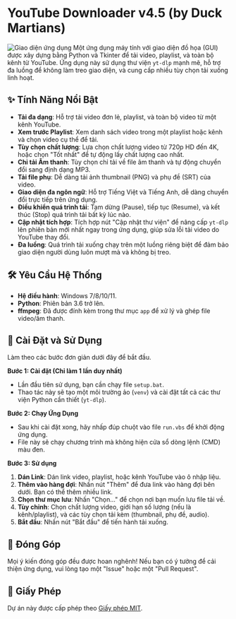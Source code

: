 # YouTube Downloader v4.5 (by Duck Martians)

![Giao diện ứng dụng](https://i.imgur.com/your-screenshot-link-here.png) Một ứng dụng máy tính với giao diện đồ họa (GUI) được xây dựng bằng Python và Tkinter để tải video, playlist, và toàn bộ kênh từ YouTube. Ứng dụng này sử dụng thư viện `yt-dlp` mạnh mẽ, hỗ trợ đa luồng để không làm treo giao diện, và cung cấp nhiều tùy chọn tải xuống linh hoạt.

## ✨ Tính Năng Nổi Bật

- **Tải đa dạng**: Hỗ trợ tải video đơn lẻ, playlist, và toàn bộ video từ một kênh YouTube.
- **Xem trước Playlist**: Xem danh sách video trong một playlist hoặc kênh và chọn video cụ thể để tải.
- **Tùy chọn chất lượng**: Lựa chọn chất lượng video từ 720p HD đến 4K, hoặc chọn "Tốt nhất" để tự động lấy chất lượng cao nhất.
- **Chỉ tải Âm thanh**: Tùy chọn chỉ tải về file âm thanh và tự động chuyển đổi sang định dạng MP3.
- **Tải file phụ**: Dễ dàng tải ảnh thumbnail (PNG) và phụ đề (SRT) của video.
- **Giao diện đa ngôn ngữ**: Hỗ trợ Tiếng Việt và Tiếng Anh, dễ dàng chuyển đổi trực tiếp trên ứng dụng.
- **Điều khiển quá trình tải**: Tạm dừng (Pause), tiếp tục (Resume), và kết thúc (Stop) quá trình tải bất kỳ lúc nào.
- **Cập nhật tích hợp**: Tích hợp nút "Cập nhật thư viện" để nâng cấp `yt-dlp` lên phiên bản mới nhất ngay trong ứng dụng, giúp sửa lỗi tải video do YouTube thay đổi.
- **Đa luồng**: Quá trình tải xuống chạy trên một luồng riêng biệt để đảm bảo giao diện người dùng luôn mượt mà và không bị treo.

## 🛠️ Yêu Cầu Hệ Thống

- **Hệ điều hành**: Windows 7/8/10/11.
- **Python**: Phiên bản 3.6 trở lên.
- **ffmpeg**: Đã được đính kèm trong thư mục `app` để xử lý và ghép file video/âm thanh.

## 🚀 Cài Đặt và Sử Dụng

Làm theo các bước đơn giản dưới đây để bắt đầu.

**Bước 1: Cài đặt (Chỉ làm 1 lần duy nhất)**

- Lần đầu tiên sử dụng, bạn cần chạy file `setup.bat`.
- Thao tác này sẽ tạo một môi trường ảo (`venv`) và cài đặt tất cả các thư viện Python cần thiết (`yt-dlp`).

**Bước 2: Chạy Ứng Dụng**

- Sau khi cài đặt xong, hãy nhấp đúp chuột vào file `run.vbs` để khởi động ứng dụng.
- File này sẽ chạy chương trình mà không hiện cửa sổ dòng lệnh (CMD) màu đen.

**Bước 3: Sử dụng**

1.  **Dán Link**: Dán link video, playlist, hoặc kênh YouTube vào ô nhập liệu.
2.  **Thêm vào hàng đợi**: Nhấn nút "Thêm" để đưa link vào hàng đợi bên dưới. Bạn có thể thêm nhiều link.
3.  **Chọn thư mục lưu**: Nhấn "Chọn..." để chọn nơi bạn muốn lưu file tải về.
4.  **Tùy chỉnh**: Chọn chất lượng video, giới hạn số lượng (nếu là kênh/playlist), và các tùy chọn tải kèm (thumbnail, phụ đề, audio).
5.  **Bắt đầu**: Nhấn nút "Bắt đầu" để tiến hành tải xuống.

## 🤝 Đóng Góp

Mọi ý kiến đóng góp đều được hoan nghênh! Nếu bạn có ý tưởng để cải thiện ứng dụng, vui lòng tạo một "Issue" hoặc một "Pull Request".

## 📄 Giấy Phép

Dự án này được cấp phép theo [Giấy phép MIT](LICENSE).